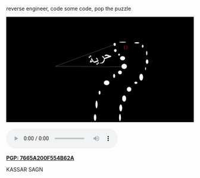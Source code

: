reverse engineer, code some code, pop the puzzle

![logo](logo.jpeg)

![](21Savage-BankAccount.mp3)

[**PGP: 7665A200F554B62A**](https://keybase.io/tjkr0wn/pgp_keys.asc)

KASSAR SAGN
